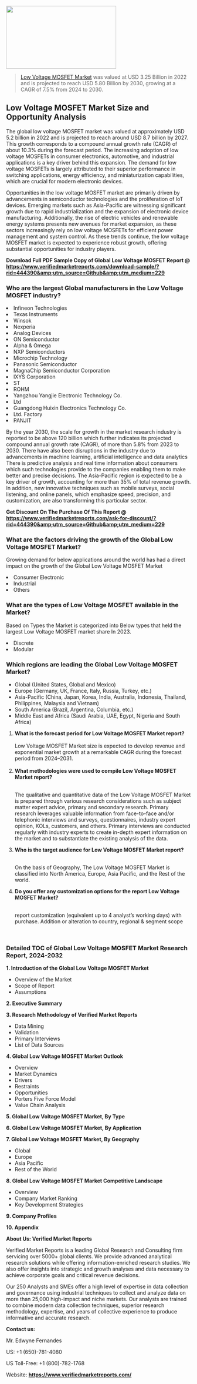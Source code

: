 <img src="https://ffe5etoiles.com/wp-content/uploads/2024/12/MST1-300x171.png" alt="" width="300" height="171" class="alignnone size-medium wp-image-20088" /><blockquote><p><p><a href="https://www.verifiedmarketreports.com/download-sample/?rid=444390&utm_source=Github&utm_medium=229" target="_blank">Low Voltage MOSFET Market</a> was valued at USD 3.25 Billion in 2022 and is projected to reach USD 5.80 Billion by 2030, growing at a CAGR of 7.5% from 2024 to 2030.</p></blockquote><p><h2>Low Voltage MOSFET Market Size and Opportunity Analysis</h2><p>The global low voltage MOSFET market was valued at approximately USD 5.2 billion in 2022 and is projected to reach around USD 8.7 billion by 2027. This growth corresponds to a compound annual growth rate (CAGR) of about 10.3% during the forecast period. The increasing adoption of low voltage MOSFETs in consumer electronics, automotive, and industrial applications is a key driver behind this expansion. The demand for low voltage MOSFETs is largely attributed to their superior performance in switching applications, energy efficiency, and miniaturization capabilities, which are crucial for modern electronic devices.</p><p>Opportunities in the low voltage MOSFET market are primarily driven by advancements in semiconductor technologies and the proliferation of IoT devices. Emerging markets such as Asia-Pacific are witnessing significant growth due to rapid industrialization and the expansion of electronic device manufacturing. Additionally, the rise of electric vehicles and renewable energy systems presents new avenues for market expansion, as these sectors increasingly rely on low voltage MOSFETs for efficient power management and system control. As these trends continue, the low voltage MOSFET market is expected to experience robust growth, offering substantial opportunities for industry players.</p></p><p class=""><strong>Download Full PDF Sample Copy of Global Low Voltage MOSFET Report @ <a href="https://www.verifiedmarketreports.com/download-sample/?rid=444390&amp;utm_source=Github&amp;utm_medium=229" target="_blank">https://www.verifiedmarketreports.com/download-sample/?rid=444390&amp;utm_source=Github&amp;utm_medium=229</a></strong></p><h3 id="" class="">Who are the largest Global manufacturers in the Low Voltage MOSFET industry?</h3><p><li>Infineon Technologies</li><li> Texas Instruments</li><li> Winsok</li><li> Nexperia</li><li> Analog Devices</li><li> ON Semiconductor</li><li> Alpha & Omega</li><li> NXP Semiconductors</li><li> Microchip Technology</li><li> Panasonic Semiconductor</li><li> MagnaChip Semiconductor Corporation</li><li> IXYS Corporation</li><li> ST</li><li> ROHM</li><li> Yangzhou Yangjie Electronic Technology Co.</li><li> Ltd</li><li> Guangdong Huixin Electronics Technology Co.</li><li> Ltd. Factory</li><li> PANJIT</li></p><div class=""><div class="" dir="" data-message-author-role="" data-message-id="" data-message-model-slug=""><div class=""><div class=""><div class=""><div class="" dir="" data-message-author-role="" data-message-id="" data-message-model-slug=""><div class=""><div class=""><p>By the year 2030, the scale for growth in the market research industry is reported to be above 120 billion which further indicates its projected compound annual growth rate (CAGR), of more than 5.8% from 2023 to 2030. There have also been disruptions in the industry due to advancements in machine learning, artificial intelligence and data analytics There is predictive analysis and real time information about consumers which such technologies provide to the companies enabling them to make better and precise decisions. The Asia-Pacific region is expected to be a key driver of growth, accounting for more than 35% of total revenue growth. In addition, new innovative techniques such as mobile surveys, social listening, and online panels, which emphasize speed, precision, and customization, are also transforming this particular sector.</p><p><strong>Get Discount On The Purchase Of This Report @&nbsp; <a href="https://www.verifiedmarketreports.com/ask-for-discount/?rid=444390&amp;utm_source=Github&amp;utm_medium=229" target="_blank">https://www.verifiedmarketreports.com/ask-for-discount/?rid=444390&amp;utm_source=Github&amp;utm_medium=229</a></strong></p></div></div></div></div></div></div></div></div><h3 id="" class="">What are the factors driving the growth of the Global Low Voltage MOSFET Market?</h3><p id="" class="">Growing demand for below applications around the world has had a direct impact on the growth of the Global Low Voltage MOSFET Market</p><p id="" class=""><li>Consumer Electronic</li><li> Industrial</li><li> Others</li></p><h3 id="" class="">What are the types of Low Voltage MOSFET available in the Market?</h3><p id="" class="">Based on Types the Market is categorized into Below types that held the largest Low Voltage MOSFET market share In 2023.</p><p id="" class=""><li>Discrete</li><li> Modular</li></p><h3 id="" class="">Which regions are leading the Global Low Voltage MOSFET Market?</h3><ul><li>Global (United States, Global and Mexico)</li><li>Europe (Germany, UK, France, Italy, Russia, Turkey, etc.)</li><li>Asia-Pacific (China, Japan, Korea, India, Australia, Indonesia, Thailand, Philippines, Malaysia and Vietnam)</li><li>South America (Brazil, Argentina, Columbia, etc.)</li><li>Middle East and Africa (Saudi Arabia, UAE, Egypt, Nigeria and South Africa)</li></ul><p><ol><li><strong>What is the forecast period for Low Voltage MOSFET Market report?<br /></strong><br /><span data-sheets-root="1" data-sheets-value="{&quot;1&quot;:2,&quot;2&quot;:&quot;XXXX size is expected to develop revenue and exponential market growth at a remarkable CAGR during the forecast period from 2024&ndash;2030.&quot;}" data-sheets-userformat="{&quot;2&quot;:12674,&quot;4&quot;:{&quot;1&quot;:2,&quot;2&quot;:16776960},&quot;10&quot;:2,&quot;11&quot;:0,&quot;15&quot;:&quot;Arial&quot;,&quot;16&quot;:12}">Low Voltage MOSFET Market size is expected to develop revenue and exponential market growth at a remarkable CAGR during the forecast period from 2024&ndash;2031.</span><br /><br /></li><li><strong>What methodologies were used to compile Low Voltage MOSFET Market report?<br /><br /></strong><p>The qualitative and quantitative data of the&nbsp;Low Voltage MOSFET Market is prepared through various research considerations such as subject matter expert advice, primary and secondary research. Primary research leverages valuable information from face-to-face and/or telephonic interviews and surveys, questionnaires, industry expert opinion, KOLs, customers, and others. Primary interviews are conducted regularly with industry experts to create in-depth expert information on the market and to substantiate the existing analysis of the data.&nbsp;</p></li><li><strong>Who is the target audience for Low Voltage MOSFET Market report?<br /><br /></strong><p>On the basis of Geography, The&nbsp;Low Voltage MOSFET Market is classified into North America, Europe, Asia Pacific, and the Rest of the world.</p></li><li><strong>Do you offer any customization options for the report Low Voltage MOSFET Market?<br /><br /></strong><p>report customization (equivalent up to 4 analyst&rsquo;s working days) with purchase. Addition or alteration to country, regional &amp; segment scope</p><p>&nbsp;</p></li></ol></p><h3 id="" class="">Detailed TOC of Global Low Voltage MOSFET Market Research Report, 2024-2032</h3><p id="" class=""><strong>1. Introduction of the Global Low Voltage MOSFET Market</strong></p><ul><li>Overview of the Market</li><li>Scope of Report</li><li>Assumptions</li></ul><p id="" class=""><strong>2. Executive Summary</strong></p><p id="" class=""><strong>3. Research Methodology of&nbsp;Verified Market Reports</strong></p><ul><li>Data Mining</li><li>Validation</li><li>Primary Interviews</li><li>List of Data Sources</li></ul><p id="" class=""><strong>4. Global Low Voltage MOSFET Market Outlook</strong></p><ul><li>Overview</li><li>Market Dynamics</li><li>Drivers</li><li>Restraints</li><li>Opportunities</li><li>Porters Five Force Model</li><li>Value Chain Analysis</li></ul><p id="" class=""><strong>5. Global Low Voltage MOSFET Market, By&nbsp;Type</strong></p><p id="" class=""><strong>6. Global Low Voltage MOSFET Market, By Application</strong></p><p id="" class=""><strong>7. Global Low Voltage MOSFET Market, By Geography</strong></p><ul><li>Global</li><li>Europe</li><li>Asia Pacific</li><li>Rest of the World</li></ul><p id="" class=""><strong>8. Global Low Voltage MOSFET Market Competitive Landscape</strong></p><ul><li>Overview</li><li>Company Market Ranking</li><li>Key Development Strategies</li></ul><p id="" class=""><strong>9. Company Profiles</strong></p><p id="" class=""><strong>10. Appendix</strong></p><p id="" class=""><strong>About Us: Verified Market Reports</strong></p><p id="" class="">Verified Market Reports is a leading Global Research and Consulting firm servicing over 5000+ global clients. We provide advanced analytical research solutions while offering information-enriched research studies. We also offer insights into strategic and growth analyses and data necessary to achieve corporate goals and critical revenue decisions.</p><p id="" class="">Our 250 Analysts and SMEs offer a high level of expertise in data collection and governance using industrial techniques to collect and analyze data on more than 25,000 high-impact and niche markets. Our analysts are trained to combine modern data collection techniques, superior research methodology, expertise, and years of collective experience to produce informative and accurate research.</p><p id="" class=""><strong>Contact us:</strong></p><p id="" class="">Mr. Edwyne Fernandes</p><p id="" class="">US: +1 (650)-781-4080</p><p id="" class="">US Toll-Free: +1 (800)-782-1768</p><p id="" class="">Website: <a target="" data-test-app-aware-link=""><strong>https://www.verifiedmarketreports.com/</strong></a></p>
